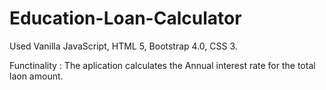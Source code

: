 # Education-Loan-Calculator

Used Vanilla JavaScript, HTML 5, Bootstrap 4.0, CSS 3.

Functinality : The aplication calculates the Annual interest rate for the total laon amount.  
